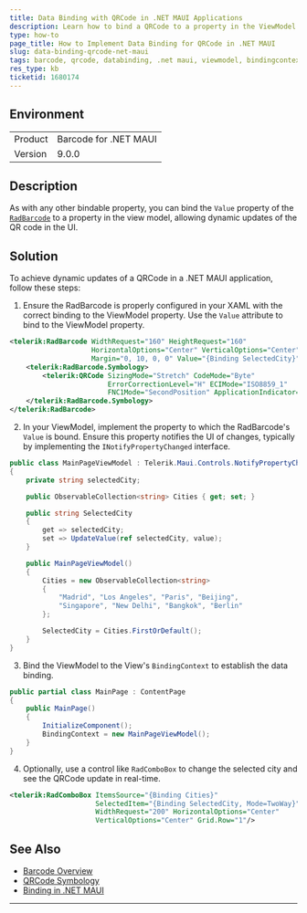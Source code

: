 ```yaml
---
title: Data Binding with QRCode in .NET MAUI Applications
description: Learn how to bind a QRCode to a property in the ViewModel in a .NET MAUI application using the Telerik Barcode component.
type: how-to
page_title: How to Implement Data Binding for QRCode in .NET MAUI
slug: data-binding-qrcode-net-maui
tags: barcode, qrcode, databinding, .net maui, viewmodel, bindingcontext
res_type: kb
ticketid: 1680174
---
```


## Environment

<table>
<tbody>
<tr>
<td>Product</td>
<td>Barcode for .NET MAUI</td>
</tr>
<tr>
<td>Version</td>
<td>9.0.0</td>
</tr>
</tbody>
</table>

## Description

As with any other bindable property, you can bind the `Value` property of the [`RadBarcode`](https://docs.telerik.com/devtools/maui/controls/barcode/2d-barcodes/qrcode-overview) to a property in the view model, allowing dynamic updates of the QR code in the UI.

## Solution

To achieve dynamic updates of a QRCode in a .NET MAUI application, follow these steps:

1. Ensure the RadBarcode is properly configured in your XAML with the correct binding to the ViewModel property. Use the `Value` attribute to bind to the ViewModel property.

```xml
<telerik:RadBarcode WidthRequest="160" HeightRequest="160"
                    HorizontalOptions="Center" VerticalOptions="Center"
                    Margin="0, 10, 0, 0" Value="{Binding SelectedCity}">
    <telerik:RadBarcode.Symbology>
        <telerik:QRCode SizingMode="Stretch" CodeMode="Byte"
                        ErrorCorrectionLevel="H" ECIMode="ISO8859_1"
                        FNC1Mode="SecondPosition" ApplicationIndicator="00"/>
    </telerik:RadBarcode.Symbology>
</telerik:RadBarcode>
```

2. In your ViewModel, implement the property to which the RadBarcode's `Value` is bound. Ensure this property notifies the UI of changes, typically by implementing the `INotifyPropertyChanged` interface.

```csharp
public class MainPageViewModel : Telerik.Maui.Controls.NotifyPropertyChangedBase
{
    private string selectedCity;

    public ObservableCollection<string> Cities { get; set; }

    public string SelectedCity
    {
        get => selectedCity;
        set => UpdateValue(ref selectedCity, value);
    }

    public MainPageViewModel()
    {
        Cities = new ObservableCollection<string>
        {
            "Madrid", "Los Angeles", "Paris", "Beijing",
            "Singapore", "New Delhi", "Bangkok", "Berlin"
        };

        SelectedCity = Cities.FirstOrDefault();
    }
}
```

3. Bind the ViewModel to the View's `BindingContext` to establish the data binding.

```csharp
public partial class MainPage : ContentPage
{
    public MainPage()
    {
        InitializeComponent();
        BindingContext = new MainPageViewModel();
    }
}
```

4. Optionally, use a control like `RadComboBox` to change the selected city and see the QRCode update in real-time.

```xml
<telerik:RadComboBox ItemsSource="{Binding Cities}" 
                     SelectedItem="{Binding SelectedCity, Mode=TwoWay}"
                     WidthRequest="200" HorizontalOptions="Center"
                     VerticalOptions="Center" Grid.Row="1"/>
```

## See Also

- [Barcode Overview](https://docs.telerik.com/devtools/maui/controls/barcode/overview)
- [QRCode Symbology](https://docs.telerik.com/devtools/maui/controls/barcode/2d-barcodes/qrcode-overview)
- [Binding in .NET MAUI](https://docs.microsoft.com/en-us/dotnet/maui/fundamentals/data-binding)

---
